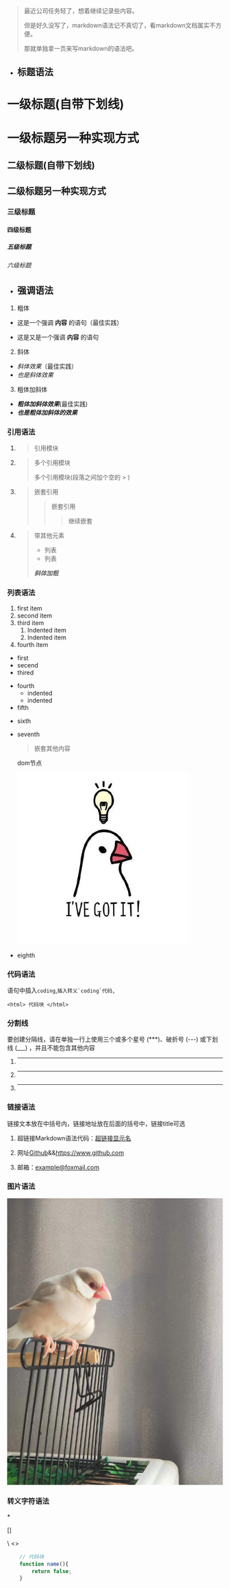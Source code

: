 >最近公司任务轻了，想着继续记录些内容。
>
> 但是好久没写了，markdown语法记不真切了，看markdown文档属实不方便。
>
> 那就单独拿一页来写markdown的语法吧。

- ## 标题语法

# 一级标题(自带下划线)
一级标题另一种实现方式
=====
## 二级标题(自带下划线)
二级标题另一种实现方式
----
### 三级标题
#### 四级标题
##### 五级标题
###### 六级标题

- ## 强调语法

1. 粗体

- 这是一个强调 **内容** 的语句（最佳实践）

- 这是又是一个强调 __内容__ 的语句

2. 斜体

- *斜体效果*（最佳实践）
- _也是斜体效果_

3. 粗体加斜体

- ***粗体加斜体效果***(最佳实践)
- ___也是粗体加斜体的效果___

### 引用语法

1. > 引用模块

2. > 多个引用模块
   >
   > 多个引用模块(段落之间加个空的 > )

3. > 嵌套引用
   >> 嵌套引用
   >>> 继续嵌套

4. >带其他元素
   >
   > - 列表
   > - 列表
   >
   > ***斜体加粗***

### 列表语法
 1. first item
 2. second item
 3. third item
    1. Indented item
    1. Indented item
 3. fourth item

 - first
 - secend
 - thired
 * fourth
    * indented
    * indented
 * fifth
 + sixth
 + seventh
    > 嵌套其他内容
    <html>
        dom节点
    </html>

    ![图片](../../static/ergou.jpg)
 + eighth

### 代码语法

语句中插入`coding`,``插入转义`coding`代码,``

`
    <html>
        代码块
    </html>
`

### 分割线

要创建分隔线，请在单独一行上使用三个或多个星号 (***)、破折号 (---) 或下划线 (___) ，并且不能包含其他内容

1. ***

1. ---

1. __________

### 链接语法

链接文本放在中括号内，链接地址放在后面的括号中，链接title可选

1. 超链接Markdown语法代码：[超链接显示名](超链接地址 "超链接title")

1. 网址[Github](https://www.github.com "github")&&<https://www.github.com>

1. 邮箱：<example@foxmail.com>

### 图片语法

![这是一直文鸟](../../static/xiaosan.jpg)

### 转义字符语法

\* 

\[]

\ <>

```jsx
    // 代码块
    function name(){
        return false;
    }
```